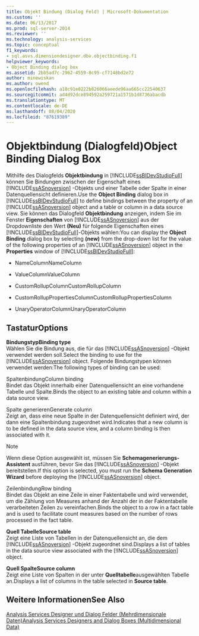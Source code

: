 ```yaml
---
title: Objekt Bindung (Dialog Feld) | Microsoft-Dokumentation
ms.custom: ''
ms.date: 06/13/2017
ms.prod: sql-server-2014
ms.reviewer: ''
ms.technology: analysis-services
ms.topic: conceptual
f1_keywords:
- sql.asvs.dimensiondesigner.dbv.objectbinding.f1
helpviewer_keywords:
- Object Binding dialog box
ms.assetid: 2bb5ad7c-2962-4559-8c95-cf7148bd2e72
author: minewiskan
ms.author: owend
ms.openlocfilehash: a10c91e0222b826066aeede96aa665cc22540637
ms.sourcegitcommit: ad4d92dce894592a259721a1571b1d8736abacdb
ms.translationtype: MT
ms.contentlocale: de-DE
ms.lasthandoff: 08/04/2020
ms.locfileid: "87619389"
---
```

# <a name="object-binding-dialog-box"></a><span data-ttu-id="f60c9-102">Objektbindung (Dialogfeld)</span><span class="sxs-lookup"><span data-stu-id="f60c9-102">Object Binding Dialog Box</span></span>
  <span data-ttu-id="f60c9-103">Mithilfe des Dialogfelds **Objektbindung** in [!INCLUDE[ssBIDevStudioFull](../includes/ssbidevstudiofull-md.md)] können Sie Bindungen zwischen der Eigenschaft eines [!INCLUDE[ssASnoversion](../includes/ssasnoversion-md.md)] -Objekts und einer Tabelle oder Spalte in einer Datenquellensicht definieren.</span><span class="sxs-lookup"><span data-stu-id="f60c9-103">Use the **Object Binding** dialog box in [!INCLUDE[ssBIDevStudioFull](../includes/ssbidevstudiofull-md.md)] to define bindings between the property of an [!INCLUDE[ssASnoversion](../includes/ssasnoversion-md.md)] object and a table or column in a data source view.</span></span> <span data-ttu-id="f60c9-104">Sie können das Dialogfeld **Objektbindung** anzeigen, indem Sie im Fenster **Eigenschaften** von [!INCLUDE[ssASnoversion](../includes/ssasnoversion-md.md)] aus der Dropdownliste den Wert **(Neu)** für folgende Eigenschaften eines [!INCLUDE[ssBIDevStudioFull](../includes/ssbidevstudiofull-md.md)]-Objekts wählen:</span><span class="sxs-lookup"><span data-stu-id="f60c9-104">You can display the **Object Binding** dialog box by selecting **(new)** from the drop-down list for the value of the following properties of an [!INCLUDE[ssASnoversion](../includes/ssasnoversion-md.md)] object in the **Properties** window of [!INCLUDE[ssBIDevStudioFull](../includes/ssbidevstudiofull-md.md)]:</span></span>  
  
-   <span data-ttu-id="f60c9-105">NameColumn</span><span class="sxs-lookup"><span data-stu-id="f60c9-105">NameColumn</span></span>  
  
-   <span data-ttu-id="f60c9-106">ValueColumn</span><span class="sxs-lookup"><span data-stu-id="f60c9-106">ValueColumn</span></span>  
  
-   <span data-ttu-id="f60c9-107">CustomRollupColumn</span><span class="sxs-lookup"><span data-stu-id="f60c9-107">CustomRollupColumn</span></span>  
  
-   <span data-ttu-id="f60c9-108">CustomRollupPropertiesColumn</span><span class="sxs-lookup"><span data-stu-id="f60c9-108">CustomRollupPropertiesColumn</span></span>  
  
-   <span data-ttu-id="f60c9-109">UnaryOperatorColumn</span><span class="sxs-lookup"><span data-stu-id="f60c9-109">UnaryOperatorColumn</span></span>  
  
## <a name="options"></a><span data-ttu-id="f60c9-110">Tastatur</span><span class="sxs-lookup"><span data-stu-id="f60c9-110">Options</span></span>  
 <span data-ttu-id="f60c9-111">**Bindungstyp**</span><span class="sxs-lookup"><span data-stu-id="f60c9-111">**Binding type**</span></span>  
 <span data-ttu-id="f60c9-112">Wählen Sie die Bindung aus, die für das [!INCLUDE[ssASnoversion](../includes/ssasnoversion-md.md)] -Objekt verwendet werden soll.</span><span class="sxs-lookup"><span data-stu-id="f60c9-112">Select the binding to use for the [!INCLUDE[ssASnoversion](../includes/ssasnoversion-md.md)] object.</span></span> <span data-ttu-id="f60c9-113">Folgende Bindungstypen können verwendet werden:</span><span class="sxs-lookup"><span data-stu-id="f60c9-113">The following types of binding can be used:</span></span>  
  
 <span data-ttu-id="f60c9-114">Spaltenbindung</span><span class="sxs-lookup"><span data-stu-id="f60c9-114">Column binding</span></span>  
 <span data-ttu-id="f60c9-115">Bindet das Objekt innerhalb einer Datenquellensicht an eine vorhandene Tabelle und Spalte.</span><span class="sxs-lookup"><span data-stu-id="f60c9-115">Binds the object to an existing table and column within a data source view.</span></span>  
  
 <span data-ttu-id="f60c9-116">Spalte generieren</span><span class="sxs-lookup"><span data-stu-id="f60c9-116">Generate column</span></span>  
 <span data-ttu-id="f60c9-117">Zeigt an, dass eine neue Spalte in der Datenquellensicht definiert wird, der dann eine Spaltenbindung zugeordnet wird.</span><span class="sxs-lookup"><span data-stu-id="f60c9-117">Indicates that a new column is to be defined in the data source view, and a column binding is then associated with it.</span></span>  
  
> [!NOTE]  
>  <span data-ttu-id="f60c9-118"> Wenn diese Option ausgewählt ist, müssen Sie **Schemagenerierungs-Assistent** ausführen, bevor Sie das [!INCLUDE[ssASnoversion](../includes/ssasnoversion-md.md)] -Objekt bereitstellen.</span><span class="sxs-lookup"><span data-stu-id="f60c9-118">If this option is selected, you must run the **Schema Generation Wizard** before deploying the [!INCLUDE[ssASnoversion](../includes/ssasnoversion-md.md)] object.</span></span>  
  
 <span data-ttu-id="f60c9-119">Zeilenbindung</span><span class="sxs-lookup"><span data-stu-id="f60c9-119">Row binding</span></span>  
 <span data-ttu-id="f60c9-120">Bindet das Objekt an eine Zeile in einer Faktentabelle und wird verwendet, um die Zählung von Measures anhand der Anzahl der in der Faktentabelle verarbeiteten Zeilen zu vereinfachen.</span><span class="sxs-lookup"><span data-stu-id="f60c9-120">Binds the object to a row in a fact table and is used to facilitate count measures based on the number of rows processed in the fact table.</span></span>  
  
 <span data-ttu-id="f60c9-121">**Quell Tabelle**</span><span class="sxs-lookup"><span data-stu-id="f60c9-121">**Source table**</span></span>  
 <span data-ttu-id="f60c9-122">Zeigt eine Liste von Tabellen in der Datenquellensicht an, die dem [!INCLUDE[ssASnoversion](../includes/ssasnoversion-md.md)] -Objekt zugeordnet sind.</span><span class="sxs-lookup"><span data-stu-id="f60c9-122">Displays a list of tables in the data source view associated with the [!INCLUDE[ssASnoversion](../includes/ssasnoversion-md.md)] object.</span></span>  
  
 <span data-ttu-id="f60c9-123">**Quell Spalte**</span><span class="sxs-lookup"><span data-stu-id="f60c9-123">**Source column**</span></span>  
 <span data-ttu-id="f60c9-124">Zeigt eine Liste von Spalten in der unter **Quelltabelle**ausgewählten Tabelle an.</span><span class="sxs-lookup"><span data-stu-id="f60c9-124">Displays a list of columns in the table selected in **Source table**.</span></span>  
  
## <a name="see-also"></a><span data-ttu-id="f60c9-125">Weitere Informationen</span><span class="sxs-lookup"><span data-stu-id="f60c9-125">See Also</span></span>  
 [<span data-ttu-id="f60c9-126">Analysis Services Designer und Dialog Felder &#40;Mehrdimensionale Daten&#41;</span><span class="sxs-lookup"><span data-stu-id="f60c9-126">Analysis Services Designers and Dialog Boxes &#40;Multidimensional Data&#41;</span></span>](analysis-services-designers-and-dialog-boxes-multidimensional-data.md)  
  
  
